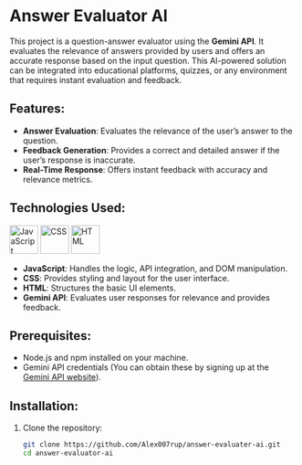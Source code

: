 # Answer Evaluator AI

This project is a question-answer evaluator using the **Gemini API**. It evaluates the relevance of answers provided by users and offers an accurate response based on the input question. This AI-powered solution can be integrated into educational platforms, quizzes, or any environment that requires instant evaluation and feedback.

## Features:
- **Answer Evaluation**: Evaluates the relevance of the user’s answer to the question.
- **Feedback Generation**: Provides a correct and detailed answer if the user’s response is inaccurate.
- **Real-Time Response**: Offers instant feedback with accuracy and relevance metrics.

## Technologies Used:
<p align="left">
  <img src="https://cdn.iconscout.com/icon/free/png-64/javascript-1-225993.png" alt="JavaScript" width="50" height="50"/>
  <img src="https://cdn.iconscout.com/icon/free/png-64/css-131-722685.png" alt="CSS" width="50" height="50"/>
  <img src="https://cdn.iconscout.com/icon/free/png-64/html5-2474805-2056091.png" alt="HTML" width="50" height="50"/>
</p>

- **JavaScript**: Handles the logic, API integration, and DOM manipulation.
- **CSS**: Provides styling and layout for the user interface.
- **HTML**: Structures the basic UI elements.
- **Gemini API**: Evaluates user responses for relevance and provides feedback.
  
## Prerequisites:
- Node.js and npm installed on your machine.
- Gemini API credentials (You can obtain these by signing up at the [Gemini API website](https://www.gemini.com)).

## Installation:

1. Clone the repository:
   ```bash
   git clone https://github.com/Alex007rup/answer-evaluater-ai.git
   cd answer-evaluator-ai
